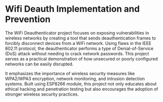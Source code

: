 # Wifi Deauth Implementation and Prevention   
The WiFi Deauthenticator project focuses on exposing vulnerabilities in wireless networks by creating a tool that sends deauthentication frames to forcibly disconnect devices from a WiFi network. Using flaws in the IEEE 802.11 protocol, the deauthenticator performs a type of Denial-of-Service (DoS) attack without needing to crack network passwords. This project serves as a practical demonstration of how unsecured or poorly configured networks can be easily disrupted.

It emphasizes the importance of wireless security measures like WPA2/WPA3 encryption, network monitoring, and intrusion detection systems. Built using ESP8266 module, this project not only educates about ethical hacking and penetration testing but also encourages the adoption of stronger wireless security practices.
